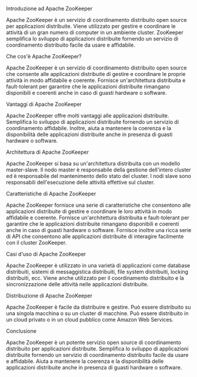 Introduzione ad Apache ZooKeeper

Apache ZooKeeper è un servizio di coordinamento distribuito open source per applicazioni distribuite. Viene utilizzato per gestire e coordinare le attività di un gran numero di computer in un ambiente cluster. ZooKeeper semplifica lo sviluppo di applicazioni distribuite fornendo un servizio di coordinamento distribuito facile da usare e affidabile.

Che cos'è Apache ZooKeeper?

Apache ZooKeeper è un servizio di coordinamento distribuito open source che consente alle applicazioni distribuite di gestire e coordinare le proprie attività in modo affidabile e coerente. Fornisce un'architettura distribuita e fault-tolerant per garantire che le applicazioni distribuite rimangano disponibili e coerenti anche in caso di guasti hardware o software.

Vantaggi di Apache ZooKeeper

Apache ZooKeeper offre molti vantaggi alle applicazioni distribuite. Semplifica lo sviluppo di applicazioni distribuite fornendo un servizio di coordinamento affidabile. Inoltre, aiuta a mantenere la coerenza e la disponibilità delle applicazioni distribuite anche in presenza di guasti hardware o software.

Architettura di Apache ZooKeeper

Apache ZooKeeper si basa su un'architettura distribuita con un modello master-slave. Il nodo master è responsabile della gestione dell'intero cluster ed è responsabile del mantenimento dello stato del cluster. I nodi slave sono responsabili dell'esecuzione delle attività effettive sul cluster.

Caratteristiche di Apache ZooKeeper

Apache ZooKeeper fornisce una serie di caratteristiche che consentono alle applicazioni distribuite di gestire e coordinare le loro attività in modo affidabile e coerente. Fornisce un'architettura distribuita e fault-tolerant per garantire che le applicazioni distribuite rimangano disponibili e coerenti anche in caso di guasti hardware o software. Fornisce inoltre una ricca serie di API che consentono alle applicazioni distribuite di interagire facilmente con il cluster ZooKeeper.

Casi d'uso di Apache ZooKeeper

Apache ZooKeeper è utilizzato in una varietà di applicazioni come database distribuiti, sistemi di messaggistica distribuiti, file system distribuiti, locking distribuiti, ecc. Viene anche utilizzato per il coordinamento distribuito e la sincronizzazione delle attività nelle applicazioni distribuite.

Distribuzione di Apache ZooKeeper

Apache ZooKeeper è facile da distribuire e gestire. Può essere distribuito su una singola macchina o su un cluster di macchine. Può essere distribuito in un cloud privato o in un cloud pubblico come Amazon Web Services.

Conclusione

Apache ZooKeeper è un potente servizio open source di coordinamento distribuito per applicazioni distribuite. Semplifica lo sviluppo di applicazioni distribuite fornendo un servizio di coordinamento distribuito facile da usare e affidabile. Aiuta a mantenere la coerenza e la disponibilità delle applicazioni distribuite anche in presenza di guasti hardware o software.